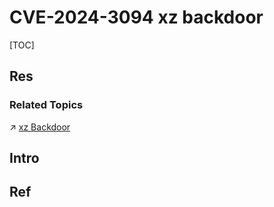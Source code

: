 # CVE-2024-3094 xz backdoor

[TOC]



## Res
### Related Topics
↗ [xz Backdoor](../../../../../⛈️%20Risk%20Management/🐺%20Risk%20Countermeasures%20&%20Security%20Control/Disaster%20&%20Incidence%20Response%20(IR)/👮🏻‍♀️%20Real%20World%20Incidences%20Cases/xz%20Backdoor.md)



## Intro



## Ref
